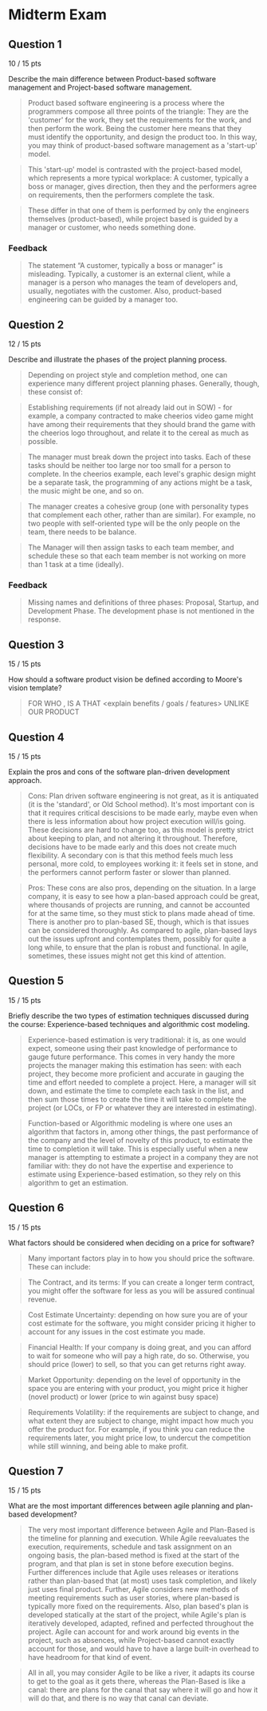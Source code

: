# Midterm Exam

## Question 1

10 / 15 pts

Describe the main difference between Product-based software management and Project-based software management.

> Product based software engineering is a process where the programmers compose all three points of the triangle: They are the 'customer' for the work, they set the requirements for the work, and then perform the work. Being the customer here means that they must identify the opportunity, and design the product too. In this way, you may think of product-based software management as a 'start-up' model. 

> This 'start-up' model is contrasted with the project-based model, which represents a more typical workplace: A customer, typically a boss or manager, gives direction, then they and the performers agree on requirements, then the performers complete the task. 

> These differ in that one of them is performed by only the engineers themselves (product-based), while project based is guided by a manager or customer, who needs something done.

### Feedback

> The statement “A customer, typically a boss or manager” is misleading. Typically, a customer is an external client, while a manager is a person who manages the team of developers and, usually, negotiates with the customer. Also, product-based engineering can be guided by a manager too.
 
## Question 2

12 / 15 pts

Describe and illustrate the phases of the project planning process.

> Depending on project style and completion method, one can experience many different project planning phases. Generally, though, these consist of:

> Establishing requirements (if not already laid out in SOW) - for example, a company contracted to make cheerios video game might have among their requirements that they should brand the game with the cheerios logo throughout, and relate it to the cereal as much as possible. 

> The manager must break down the project into tasks. Each of these tasks should be neither too large nor too small for a person to complete. In the cheerios example, each level's graphic design might be a separate task, the programming of any actions might be a task, the music might be one, and so on.

> The manager creates a cohesive group (one with personality types that complement each other, rather than are similar). For example, no two people with self-oriented type will be the only people on the team, there needs to be balance.

> The Manager will then assign tasks to each team member, and schedule these so that each team member is not working on more than 1 task at a time (ideally).

### Feedback

> Missing names and definitions of three phases: Proposal, Startup, and Development Phase. The development phase is not mentioned in the response.
 
## Question 3

15 / 15 pts

How should a software product vision be defined according to Moore's vision template?

> FOR <target market description> WHO <description of needs of target market>, <product> IS A <category of product> THAT <explain benefits / goals / features> UNLIKE <competition> OUR PRODUCT <differentiation from competition>

## Question 4

15 / 15 pts

Explain the pros and cons of the software plan-driven development approach.

> Cons: Plan driven software engineering is not great, as it is antiquated (it is the 'standard', or Old School method). It's most important con is that it requires critical descisions to be made early, maybe even when there is less information about how project execution will/is going. These decisions are hard to change too, as this model is pretty strict about keeping to plan, and not altering it throughout. Therefore, decisions have to be made early and this does not create much flexibility. A secondary con is that this method feels much less personal, more cold, to employees working it: it feels set in stone, and the performers cannot perform faster or slower than planned.

> Pros: These cons are also pros, depending on the situation. In a large company, it is easy to see how a plan-based approach could be great, where thousands of projects are running, and cannot be accounted for at the same time, so they must stick to plans made ahead of time. There is another pro to plan-based SE, though, which is that issues can be considered thoroughly. As compared to agile, plan-based lays out the issues upfront and contemplates them, possibly for quite a long while, to ensure that the plan is robust and functional. In agile, sometimes, these issues might not get this kind of attention.

## Question 5

15 / 15 pts

Briefly describe the two types of estimation techniques discussed during the course: Experience-based techniques and algorithmic cost modeling.

> Experience-based estimation is very traditional: it is, as one would expect, someone using their past knowledge of performance to gauge future performance. This comes in very handy the more projects the manager making this estimation has seen: with each project, they become more proficient and accurate in gauging the time and effort needed to complete a project. Here, a manager will sit down, and estimate the time to complete each task in the list, and then sum those times to create the time it will take to complete the project (or LOCs, or FP or whatever they are interested in estimating).

> Function-based or Algorithmic modeling is where one uses an algorithm that factors in, among other things, the past performance of the company and the level of novelty of this product, to estimate the time to completion it will take. This is especially useful when a new manager is attempting to estimate a project in a company they are not familiar with: they do not have the expertise and experience to estimate using Experience-based estimation, so they rely on this algorithm to get an estimation.
 
## Question 6

15 / 15 pts

What factors should be considered when deciding on a price for software?

> Many important factors play in to how you should price the software. These can include:

> The Contract, and its terms: If you can create a longer term contract, you might offer the software for less as you will be assured continual revenue.

> Cost Estimate Uncertainty: depending on how sure you are of your cost estimate for the software, you might consider pricing it higher to account for any issues in the cost estimate you made.

> Financial Health: If your company is doing great, and you can afford to wait for someone who will pay a high rate, do so. Otherwise, you should price (lower) to sell, so that you can get returns right away.

> Market Opportunity: depending on the level of opportunity in the space you are entering with your product, you might price it higher (novel product) or lower (price to win against busy space)

> Requirements Volatility: if the requirements are subject to change, and what extent they are subject to change, might impact how much you offer the product for. For example, if you think you can reduce the requirements later, you might price low, to undercut the competition while still winning, and being able to make profit.
 
## Question 7

15 / 15 pts

What are the most important differences between agile planning and plan-based development?

> The very most important difference between Agile and Plan-Based is the timeline for planning and execution. While Agile reevaluates the execution, requirements, schedule and task assignment on an ongoing basis, the plan-based method is fixed at the start of the program, and that plan is set in stone before execution begins. Further differences include that Agile uses releases or iterations rather than plan-based that (at most) uses task completion, and likely just uses final product. Further, Agile considers new methods of meeting requirements such as user stories, where plan-based is typically more fixed on the requirements. Also, plan based's plan is developed statically at the start of the project, while Agile's plan is iteratively developed, adapted, refined and perfected throughout the project. Agile can account for and work around big events in the project, such as absences, while Project-based cannot exactly account for those, and would have to have a large built-in overhead to have headroom for that kind of event. 

> All in all, you may consider Agile to be like a river, it adapts its course to get to the goal as it gets there, whereas the Plan-Based is like a canal: there are plans for the canal that say where it will go and how it will do that, and there is no way that canal can deviate. 